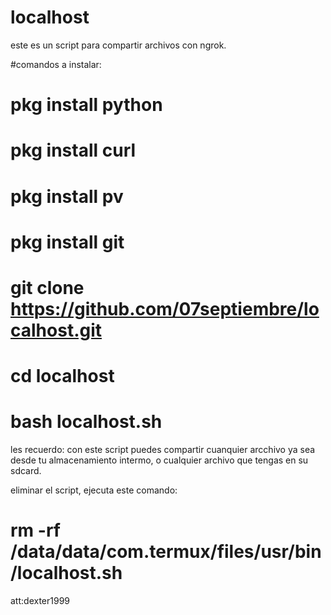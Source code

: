 # localhost
este es un script para compartir archivos con ngrok.

#comandos a instalar:
# pkg install python
# pkg install curl
# pkg install pv
# pkg install git
# git clone https://github.com/07septiembre/localhost.git
# cd localhost
# bash localhost.sh

les recuerdo: 
con este script puedes compartir cuanquier arcchivo ya sea desde tu almacenamiento intermo,
o cualquier archivo que tengas en su sdcard.

eliminar el script, ejecuta este comando:
# rm -rf /data/data/com.termux/files/usr/bin/localhost.sh

att:dexter1999

